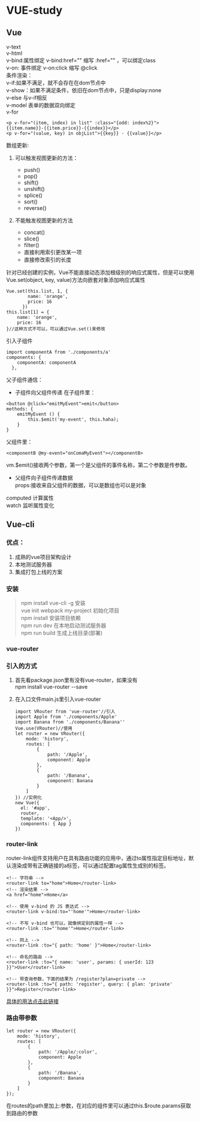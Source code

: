 # VUE-study
## Vue
v-text  
v-html   
v-bind:属性绑定  v-bind:href="" 缩写 :href="" ，可以绑定class     
v-on: 事件绑定  v-on:click 缩写 @click    
条件渲染：  
v-if:如果不满足，就不会存在在dom节点中  
v-show：如果不满足条件，依旧在dom节点中，只是display:none   
v-else 与v-if相反    
v-model  表单的数据双向绑定  
v-for 

```
<p v-for="(item, index) in list" :class="{odd: index%2}">{{item.name}}-{{item.price}}-{{index}}</p>
<p v-for="(value, key) in objList">{{key}} - {{value}}</p>
```
数组更新:

1. 可以触发视图更新的方法：

	- push()
	- pop()
	- shift()
	- unshift()
	- splice()
	- sort()
	- reverse()
2. 不能触发视图更新的方法
	- concat()
	- slice()
	- filter()
	- 直接利用索引更改某一项
	- 直接修改索引的长度
	
针对已经创建的实例，Vue不能直接动态添加根级别的响应式属性，但是可以使用Vue.set(object, key, value)方法向嵌套对象添加响应式属性

```
Vue.set(this.list, 1, {
        name: 'orange',
        price: 16
      })
this.list[1] = {
	name: 'orange',
	price: 16
}//这种方式不可以，可以通过Vue.set()来修改
```
	
引入子组件

```
import componentA from './components/a'  
components: {
    componentA: componentA
  },
```
父子组件通信：
  
- 子组件向父组件传递
在子组件里：
  
```
<button @click="emitMyEvent">emit</button>
methods: {
	emitMyEvent () {
		this.$emit('my-event', this.haha);
	}
}
```
父组件里：

```
<componentB @my-event="onComaMyEvent"></componentB>
```
vm.$emit()接收两个参数，第一个是父组件的事件名称，第二个参数是传参数。
 
 - 父组件向子组件传递数据  
	props:接收来自父组件的数据，可以是数组也可以是对象


computed  计算属性  
watch  监听属性变化  

## Vue-cli
### 优点：
1. 成熟的vue项目架构设计
2. 本地测试服务器
3. 集成打包上线的方案

### 安装  
> npm install vue-cli -g 安装  
vue init webpack my-project 初始化项目  
npm install 安装项目依赖  
npm run dev  在本地启动测试服务器  
npm run build 生成上线目录(部署)
>

### vue-router
### 引入的方式
1. 首先看package.json里有没有vue-router，如果没有  
	npm install vue-router --save
2. 在入口文件main.js里引入vue-router

	```
	import VRouter from 'vue-router'//引入  
	import Apple from './components/Apple'
	import Banana from './components/Banana'' 
	Vue.use(VRouter)//使用
	let router = new VRouter({
		mode: 'history',
		routes: [
			{
				path: '/Apple',
				component: Apple
			},
			{
				path: '/Banana',
				component: Banana
			}
		]
	}) //实例化
	new Vue({
	  el: '#app',
	  router,
	  template: '<App/>',
	  components: { App }
	})
	```

### router-link
router-link组件支持用户在具有路由功能的应用中，通过to属性指定目标地址，默认渲染成带有正确链接的a标签，可以通过配置tag属性生成别的标签。

```
<!-- 字符串 -->
<router-link to="home">Home</router-link>
<!-- 渲染结果 -->
<a href="home">Home</a>

<!-- 使用 v-bind 的 JS 表达式 -->
<router-link v-bind:to="'home'">Home</router-link>

<!-- 不写 v-bind 也可以，就像绑定别的属性一样 -->
<router-link :to="'home'">Home</router-link>

<!-- 同上 -->
<router-link :to="{ path: 'home' }">Home</router-link>

<!-- 命名的路由 -->
<router-link :to="{ name: 'user', params: { userId: 123 }}">User</router-link>

<!-- 带查询参数，下面的结果为 /register?plan=private -->
<router-link :to="{ path: 'register', query: { plan: 'private' }}">Register</router-link>
```
[具体的用法点击此链接](https://router.vuejs.org/zh-cn/api/router-link.html)
### 路由带参数

```
let router = new VRouter({
	mode: 'history',
	routes: [
		{
			path: '/Apple/:color',
			component: Apple
		},
		{
			path: '/Banana',
			component: Banana
		}
	]
});
```
在routes的path里加上:参数，在对应的组件里可以通过this.$route.params获取到路由的参数



